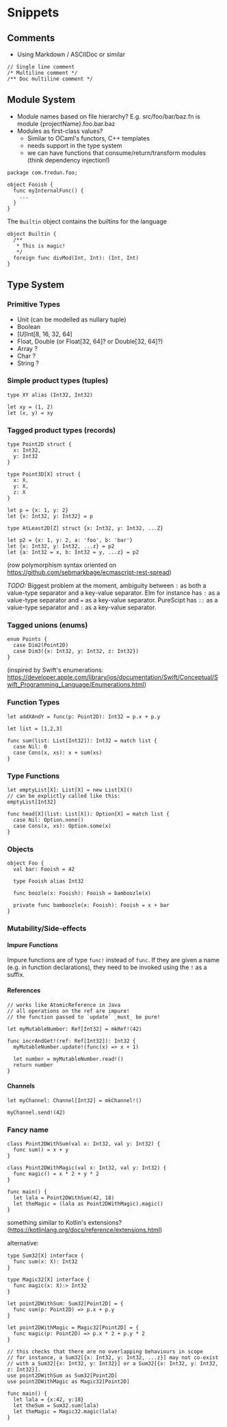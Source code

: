 # Snippets

## Comments

- Using Markdown / ASCIIDoc or similar

```
// Single line comment
/* Multiline comment */
/** Doc multiline comment */
```

## Module System

- Module names based on file hierarchy? E.g. src/foo/bar/baz.fn is module {projectName}.foo.bar.baz
- Modules as first-class values?
  - Similar to OCaml's functors, C++ templates
  - needs support in the type system
  - we can have functions that consume/return/transform modules (think dependency injection!)

```
package com.fredun.foo;

object Fooish {
  func myInternalFunc() {
    ...
  }
}
```

The `Builtin` object contains the builtins for the language
```
object Builtin {
  /**
   * This is magic!
   */
  foreign func divMod(Int, Int): (Int, Int)
}
```

## Type System

### Primitive Types
 - Unit (can be modelled as nullary tuple)
 - Boolean
 - [U]Int[8, 16, 32, 64]
 - Float, Double (or Float[32, 64]? or Double[32, 64]?)
 - Array<primitive type> ?
 - Char ?
 - String ?

### Simple product types (tuples)

```
type XY alias (Int32, Int32)

let xy = (1, 2)
let (x, y) = xy
```

### Tagged product types (records)

```
type Point2D struct {
  x: Int32,
  y: Int32
}

type Point3D[X] struct {
  x: X,
  y: X,
  z: X
}

let p = {x: 1, y: 2}
let {x: Int32, y: Int32} = p

type AtLeast2D[Z] struct {x: Int32, y: Int32, ...Z}

let p2 = {x: 1, y: 2, a: 'foo', b: 'bar'}
let {x: Int32, y: Int32, ...z} = p2
let {a: Int32 = x, b: Int32 = y, ...z} = p2
```

(row polymorphism syntax oriented on https://github.com/sebmarkbage/ecmascript-rest-spread)

*TODO:* Biggest problem at the moment, ambiguity between `:` as both a value-type separator and a key-value separator. Elm for instance has `:` as a value-type separator and `=` as a key-value separator. PureScipt has `::` as a value-type separator and `:` as a key-value separator.

### Tagged unions (enums)

```
enum Points {
  case Dim2(Point2D)
  case Dim3({x: Int32, y: Int32, z: Int32})
}
```

(inspired by Swift's enumerations: https://developer.apple.com/library/ios/documentation/Swift/Conceptual/Swift_Programming_Language/Enumerations.html)

### Function Types

```
let addXAndY = func(p: Point2D): Int32 = p.x + p.y
```

```
let list = [1,2,3]

func sum(list: List[Int32]): Int32 = match list {
  case Nil: 0
  case Cons(x, xs): x + sum(xs) 
}
```

### Type Functions

```
let emptyList[X]: List[X] = new List[X]()
// can be explictly called like this:
emptyList[Int32]
```

```
func head[X](list: List[X]): Option[X] = match list {
  case Nil: Option.none()
  case Cons(x, xs): Option.some(x) 
}
```

### Objects

```
object Foo {
  val bar: Fooish = 42
  
  type Fooish alias Int32
  
  func boozle(x: Fooish): Fooish = bamboozle(x)
  
  private func bamboozle(x: Fooish): Fooish = x + bar
}
```

### Mutability/Side-effects

#### Impure Functions

Impure functions are of type `func!` instead of `func`.
If they are given a name (e.g. in function declarations),
they need to be invoked using the `!` as a suffix.

#### References

```
// works like AtomicReference in Java
// all operations on the ref are impure!
// the function passed to `update` _must_ be pure!

let myMutableNumber: Ref[Int32] = mkRef!(42)

func incrAndGet!(ref: Ref[Int32]): Int32 {
  myMutableNumber.update!(func(x) => x + 1)

  let number = myMutableNumber.read!()
  return number
}
```

#### Channels

```
let myChannel: Channel[Int32] = mkChannel!()

myChannel.send!(42)
```

### Fancy name

```
class Point2DWithSum(val x: Int32, val y: Int32) {
  func sum() = x + y
}

class Point2DWithMagic(val x: Int32, val y: Int32) {
  func magic() = x * 2 + y * 2
}

func main() {
  let lala = Point2DWithSum(42, 18)
  let theMagic = (lala as Point2DWithMagic).magic()
}
```

something similar to Kotlin's extensions? (https://kotlinlang.org/docs/reference/extensions.html)

alternative:

```
type Sum32[X] interface {
  func sum(x: X): Int32
}

type Magic32[X] interface {
  func magic(x: X):> Int32
}

let point2DWithSum: Sum32[Point2D] = {
  func sum(p: Point2D) => p.x + p.y
}

let point2DWithMagic = Magic32[Point2D] = {
  func magic(p: Point2D) => p.x * 2 + p.y * 2
}

// this checks that there are no overlapping behaviours in scope
// for instance, a Sum32[{x: Int32, y: Int32, ...z}] may not co-exist
// with a Sum32[{x: Int32, y: Int32}] or a Sum32[{x: Int32, y: Int32, z: Int32}].
use point2DWithSum as Sum32[Point2D]
use point2DWithMagic as Magic32[Point2D]

func main() {
  let lala = {x:42, y:18}
  let theSum = Sum32.sum(lala)
  let theMagic = Magic32.magic(lala)
}
```
